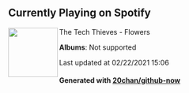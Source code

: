 ## Currently Playing on Spotify

[<img align="left" width="100" src="https://i.scdn.co/image/ab67616d0000b2733291ea99fbdf22613fe25a94">](https://open.spotify.com/album/0PqDKQgXKSYVJh0vnXGPz6)

The Tech Thieves - Flowers

**Albums**: Not supported

Last updated at 02/22/2021 15:06

#### Generated with [20chan/github-now](https://github.com/20chan/github-now)


<!--
**20chan/20chan** is a ✨ _special_ ✨ repository because its `README.md` (this file) appears on your GitHub profile.

Here are some ideas to get you started:

- 🔭 I’m currently working on ...
- 🌱 I’m currently learning ...
- 👯 I’m looking to collaborate on ...
- 🤔 I’m looking for help with ...
- 💬 Ask me about ...
- 📫 How to reach me: ...
- 😄 Pronouns: ...
- ⚡ Fun fact: ...
-->
